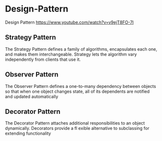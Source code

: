 # Design-Pattern
Design Pattern
https://www.youtube.com/watch?v=v9ejT8FO-7I

## Strategy Pattern

The Strategy Pattern defines a family of algorithms,
encapsulates each one, and makes them interchangeable.
Strategy lets the algorithm vary independently from
clients that use it.

## Observer Pattern

The Observer Pattern defines a one-to-many
dependency between objects so that when one
object changes state, all of its dependents are
notified and updated automatically

## Decorator Pattern

The Decorator Pattern attaches additional
responsibilities to an object dynamically.
Decorators provide a fl exible alternative to
subclassing for extending functionality